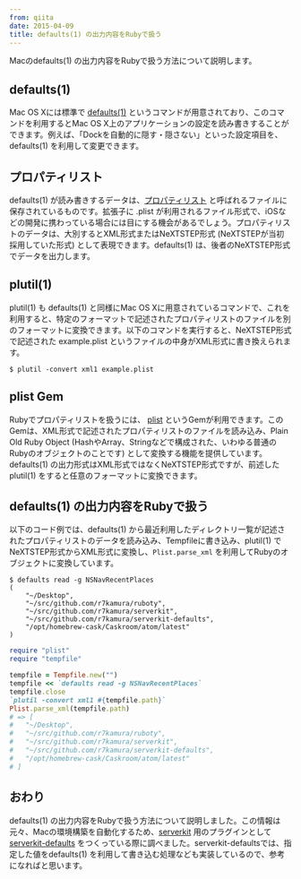 ```yaml
---
from: qiita
date: 2015-04-09
title: defaults(1) の出力内容をRubyで扱う
---
```


Macのdefaults(1) の出力内容をRubyで扱う方法について説明します。

## defaults(1)
Mac OS Xには標準で [defaults(1)](https://developer.apple.com/library/mac/documentation/Darwin/Reference/ManPages/man1/defaults.1.html) というコマンドが用意されており、このコマンドを利用するとMac OS X上のアプリケーションの設定を読み書きすることができます。例えば、「Dockを自動的に隠す・隠さない」といった設定項目を、defaults(1) を利用して変更できます。

## プロパティリスト
defaults(1) が読み書きするデータは、[プロパティリスト](http://ja.wikipedia.org/wiki/%E3%83%97%E3%83%AD%E3%83%91%E3%83%86%E3%82%A3%E3%83%AA%E3%82%B9%E3%83%88) と呼ばれるファイルに保存されているものです。拡張子に .plist が利用されるファイル形式で、iOSなどの開発に携わっている場合には目にする機会があるでしょう。プロパティリストのデータは、大別するとXML形式またはNeXTSTEP形式 (NeXTSTEPが当初採用していた形式) として表現できます。defaults(1) は、後者のNeXTSTEP形式でデータを出力します。

## plutil(1)
plutil(1) も defaults(1) と同様にMac OS Xに用意されているコマンドで、これを利用すると、特定のフォーマットで記述されたプロパティリストのファイルを別のフォーマットに変換できます。以下のコマンドを実行すると、NeXTSTEP形式で記述された example.plist というファイルの中身がXML形式に書き換えられます。

```
$ plutil -convert xml1 example.plist
```

## plist Gem
Rubyでプロパティリストを扱うには、 [plist](https://github.com/bleything/plist) というGemが利用できます。このGemは、XML形式で記述されたプロパティリストのファイルを読み込み、Plain Old Ruby Object (HashやArray、Stringなどで構成された、いわゆる普通のRubyのオブジェクトのことです) として変換する機能を提供しています。defaults(1) の出力形式はXML形式ではなくNeXTSTEP形式ですが、前述した plutil(1) をすると任意のフォーマットに変換できます。

## defaults(1) の出力内容をRubyで扱う
以下のコード例では、defaults(1) から最近利用したディレクトリ一覧が記述されたプロパティリストのデータを読み込み、Tempfileに書き込み、plutil(1) でNeXTSTEP形式からXML形式に変換し、`Plist.parse_xml` を利用してRubyのオブジェクトに変換しています。

```
$ defaults read -g NSNavRecentPlaces
(
    "~/Desktop",
    "~/src/github.com/r7kamura/ruboty",
    "~/src/github.com/r7kamura/serverkit",
    "~/src/github.com/r7kamura/serverkit-defaults",
    "/opt/homebrew-cask/Caskroom/atom/latest"
)
```

```rb
require "plist"
require "tempfile"

tempfile = Tempfile.new("")
tempfile << `defaults read -g NSNavRecentPlaces`
tempfile.close
`plutil -convert xml1 #{tempfile.path}`
Plist.parse_xml(tempfile.path)
# => [
#   "~/Desktop",
#   "~/src/github.com/r7kamura/ruboty",
#   "~/src/github.com/r7kamura/serverkit",
#   "~/src/github.com/r7kamura/serverkit-defaults",
#   "/opt/homebrew-cask/Caskroom/atom/latest"
# ]
```

## おわり
defaults(1) の出力内容をRubyで扱う方法について説明しました。この情報は元々、Macの環境構築を自動化するため、[serverkit](https://github.com/r7kamura/serverkit) 用のプラグインとして [serverkit-defaults](https://github.com/r7kamura/serverkit-defaults) をつくっている際に調べました。serverkit-defaultsでは、指定した値をdefaults(1) を利用して書き込む処理なども実装しているので、参考になればと思います。
